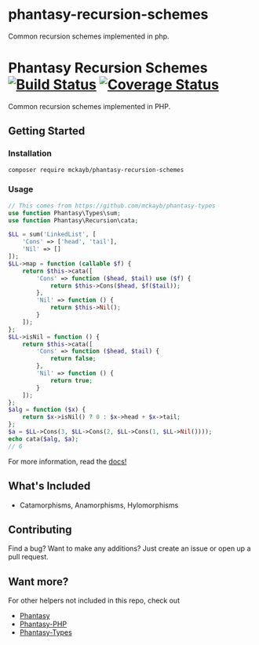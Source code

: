 # phantasy-recursion-schemes
Common recursion schemes implemented in php.

# Phantasy Recursion Schemes [![Build Status](https://travis-ci.org/mckayb/phantasy-recursion-schemes.svg?branch=master)](https://travis-ci.org/mckayb/phantasy-recursion-schemes) [![Coverage Status](https://coveralls.io/repos/github/mckayb/phantasy-recursion-schemes/badge.svg?branch=master)](https://coveralls.io/github/mckayb/phantasy-recursion-schemes)
Common recursion schemes implemented in PHP.

## Getting Started

### Installation
`composer require mckayb/phantasy-recursion-schemes`

### Usage
```php
// This comes from https://github.com/mckayb/phantasy-types
use function Phantasy\Types\sum;
use function Phantasy\Recursion\cata;

$LL = sum('LinkedList', [
	'Cons' => ['head', 'tail'],
	'Nil' => []
]);
$LL->map = function (callable $f) {
	return $this->cata([
		'Cons' => function ($head, $tail) use ($f) {
			return $this->Cons($head, $f($tail));
 		},
		'Nil' => function () {
			return $this->Nil();
		}
	]);
};
$LL->isNil = function () {
	return $this->cata([
		'Cons' => function ($head, $tail) {
			return false;
		},
		'Nil' => function () {
			return true;
		}
	]);
};
$alg = function ($x) {
	return $x->isNil() ? 0 : $x->head + $x->tail;
};
$a = $LL->Cons(3, $LL->Cons(2, $LL->Cons(1, $LL->Nil())));
echo cata($alg, $a);
// 6
```
For more information, read the [docs!](docs)

## What's Included
  * Catamorphisms, Anamorphisms, Hylomorphisms

## Contributing
Find a bug? Want to make any additions?
Just create an issue or open up a pull request.

## Want more?
For other helpers not included in this repo, check out
  * [Phantasy](https://github.com/mckayb/phantasy)
  * [Phantasy-PHP](https://github.com/mckayb/phantasy-php)
  * [Phantasy-Types](https://github.com/mckayb/phantasy-types)